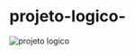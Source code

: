 # projeto-logico-
![projeto logico ](https://github.com/viniciusalexandre2/projeto-logico-/assets/145168122/621f3292-9e79-4ef8-880f-0c83d1d0a502)
